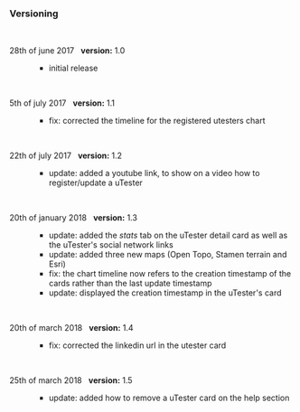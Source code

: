 ### Versioning
<br>
<p style=" font-size:14px; text-align:justify;">
28th of june 2017&nbsp;&nbsp;
<b>version:</b> 1.0
<ul style="padding-left:5em">
 <li type="square">initial release</li>
</ul></p2>
</p>
<br>
<p style=" font-size:14px; text-align:justify;">
5th of july 2017&nbsp;&nbsp;
<b>version:</b> 1.1
<ul style="padding-left:5em">
 <li type="square">fix: corrected the timeline for the registered utesters chart</li>
</ul></p2>
</p>
<br>
<p style=" font-size:14px; text-align:justify;">
22th of july 2017&nbsp;&nbsp;
<b>version:</b> 1.2
<ul style="padding-left:5em">
 <li type="square">update: added a youtube link, to show on a video how to register/update a uTester</li>
</ul></p2>
</p>
<br>
<p style=" font-size:14px; text-align:justify;">
20th of january 2018&nbsp;&nbsp;
<b>version:</b> 1.3
<ul style="padding-left:5em">
 <li type="square">update: added the <i>stats</i> tab on the uTester detail card as well as the uTester's social network links</li>
 <li type="square">update: added three new maps (Open Topo, Stamen terrain and Esri)</li>
 <li type="square">fix: the chart timeline now refers to the creation timestamp of the cards rather than the last update timestamp</li>
 <li type="square">update: displayed the creation timestamp in the uTester's card</li>
</ul></p2>
</p>
<br>
<p style=" font-size:14px; text-align:justify;">
20th of march 2018&nbsp;&nbsp;
<b>version:</b> 1.4
<ul style="padding-left:5em">
 <li type="square">fix: corrected the linkedin url in the utester card</li> 
</ul></p2>
</p>
<br>
<p style=" font-size:14px; text-align:justify;">
25th of march 2018&nbsp;&nbsp;
<b>version:</b> 1.5
<ul style="padding-left:5em">
 <li type="square">update: added how to remove a uTester card on the help section</li> 
</ul></p2>
</p>
